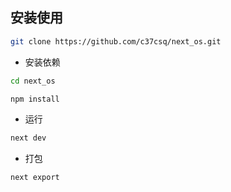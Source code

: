 ## 安装使用

```bash
git clone https://github.com/c37csq/next_os.git
```

- 安装依赖

```bash
cd next_os

npm install

```

- 运行

```bash
next dev
```

- 打包

```bash
next export
```